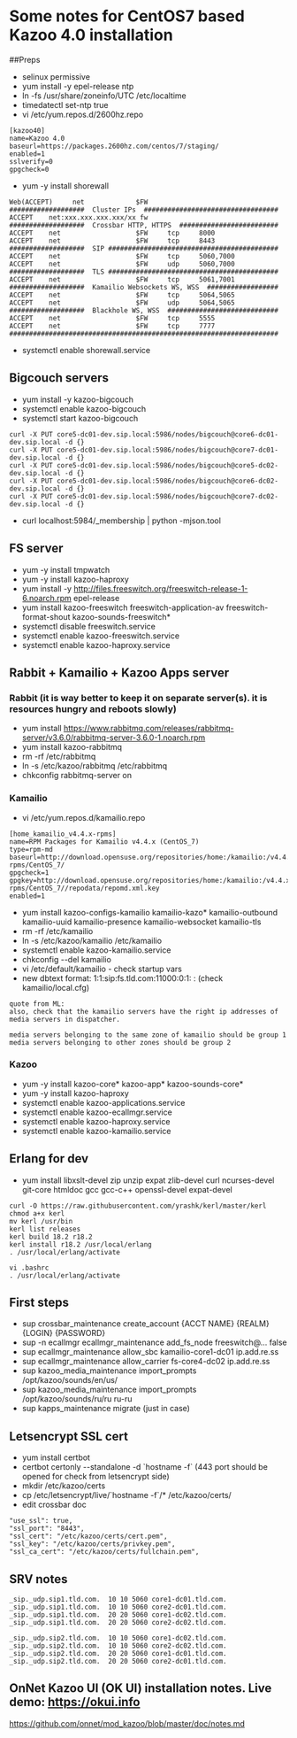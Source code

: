 # Some notes for CentOS7 based Kazoo 4.0 installation
##Preps
- selinux permissive
- yum install -y epel-release ntp
- ln -fs /usr/share/zoneinfo/UTC /etc/localtime
- timedatectl set-ntp true
- vi /etc/yum.repos.d/2600hz.repo
```
[kazoo40]
name=Kazoo 4.0
baseurl=https://packages.2600hz.com/centos/7/staging/
enabled=1
sslverify=0
gpgcheck=0
```
- yum -y install shorewall
```
Web(ACCEPT)     net             $FW
###################  Cluster IPs  ##################################
ACCEPT    net:xxx.xxx.xxx.xxx/xx fw
###################  Crossbar HTTP, HTTPS  #########################
ACCEPT    net                   $FW     tcp     8000
ACCEPT    net                   $FW     tcp     8443
###################  SIP ###########################################
ACCEPT    net                   $FW     tcp     5060,7000
ACCEPT    net                   $FW     udp     5060,7000
###################  TLS ###########################################
ACCEPT    net                   $FW     tcp     5061,7001
###################  Kamailio Websockets WS, WSS  ##################
ACCEPT    net                   $FW     tcp     5064,5065
ACCEPT    net                   $FW     udp     5064,5065
###################  Blackhole WS, WSS  ############################
ACCEPT    net                   $FW     tcp     5555
ACCEPT    net                   $FW     tcp     7777
####################################################################
```
- systemctl enable shorewall.service


## Bigcouch servers
- yum install -y kazoo-bigcouch
- systemctl enable kazoo-bigcouch
- systemctl start kazoo-bigcouch
```
curl -X PUT core5-dc01-dev.sip.local:5986/nodes/bigcouch@core6-dc01-dev.sip.local -d {}
curl -X PUT core5-dc01-dev.sip.local:5986/nodes/bigcouch@core7-dc01-dev.sip.local -d {}
curl -X PUT core5-dc01-dev.sip.local:5986/nodes/bigcouch@core5-dc02-dev.sip.local -d {}
curl -X PUT core5-dc01-dev.sip.local:5986/nodes/bigcouch@core6-dc02-dev.sip.local -d {}
curl -X PUT core5-dc01-dev.sip.local:5986/nodes/bigcouch@core7-dc02-dev.sip.local -d {}
```
- curl localhost:5984/_membership | python -mjson.tool

## FS server
- yum -y install tmpwatch
- yum -y install kazoo-haproxy
- yum install -y http://files.freeswitch.org/freeswitch-release-1-6.noarch.rpm epel-release
- yum install kazoo-freeswitch freeswitch-application-av freeswitch-format-shout kazoo-sounds-freeswitch*
- systemctl disable freeswitch.service
- systemctl enable kazoo-freeswitch.service
- systemctl enable kazoo-haproxy.service

## Rabbit + Kamailio + Kazoo Apps server

### Rabbit (it is way better to keep it on separate server(s). it is resources hungry and reboots slowly)
- yum install https://www.rabbitmq.com/releases/rabbitmq-server/v3.6.0/rabbitmq-server-3.6.0-1.noarch.rpm
- yum install kazoo-rabbitmq
- rm -rf /etc/rabbitmq
- ln -s /etc/kazoo/rabbitmq /etc/rabbitmq
- chkconfig rabbitmq-server on

### Kamailio
- vi /etc/yum.repos.d/kamailio.repo
```
[home_kamailio_v4.4.x-rpms]
name=RPM Packages for Kamailio v4.4.x (CentOS_7)
type=rpm-md
baseurl=http://download.opensuse.org/repositories/home:/kamailio:/v4.4.x-rpms/CentOS_7/
gpgcheck=1
gpgkey=http://download.opensuse.org/repositories/home:/kamailio:/v4.4.x-rpms/CentOS_7//repodata/repomd.xml.key
enabled=1
```
- yum install kazoo-configs-kamailio kamailio-kazo* kamailio-outbound kamailio-uuid kamailio-presence kamailio-websocket kamailio-tls
- rm -rf /etc/kamailio
- ln -s /etc/kazoo/kamailio /etc/kamailio
- systemctl enable kazoo-kamailio.service
- chkconfig --del kamailio
- vi /etc/default/kamailio - check startup vars
- new dbtext format: 1:1:sip\:fs.tld.com\:11000:0:1: : (check kamailio/local.cfg)
```
quote from ML:
also, check that the kamailio servers have the right ip addresses of media servers in dispatcher.

media servers belonging to the same zone of kamailio should be group 1
media servers belonging to other zones should be group 2
```

### Kazoo
- yum -y install kazoo-core* kazoo-app* kazoo-sounds-core*
- yum -y install kazoo-haproxy
- systemctl enable kazoo-applications.service
- systemctl enable kazoo-ecallmgr.service
- systemctl enable kazoo-haproxy.service
- systemctl enable kazoo-kamailio.service

## Erlang for dev
- yum install libxslt-devel zip unzip expat zlib-devel curl ncurses-devel git-core htmldoc gcc gcc-c++ openssl-devel expat-devel
```
curl -O https://raw.githubusercontent.com/yrashk/kerl/master/kerl
chmod a+x kerl
mv kerl /usr/bin
kerl list releases
kerl build 18.2 r18.2
kerl install r18.2 /usr/local/erlang
. /usr/local/erlang/activate

vi .bashrc
. /usr/local/erlang/activate
```

## First steps

- sup crossbar_maintenance create_account {ACCT NAME} {REALM} {LOGIN} {PASSWORD}
- sup -n ecallmgr ecallmgr_maintenance add_fs_node freeswitch@... false
- sup ecallmgr_maintenance allow_sbc kamailio-core1-dc01 ip.add.re.ss
- sup ecallmgr_maintenance allow_carrier fs-core4-dc02 ip.add.re.ss
- sup kazoo_media_maintenance import_prompts /opt/kazoo/sounds/en/us/
- sup kazoo_media_maintenance import_prompts /opt/kazoo/sounds/ru/ru ru-ru
- sup kapps_maintenance migrate (just in case)

## Letsencrypt SSL cert
- yum install certbot
- certbot certonly --standalone -d \`hostname -f\` (443 port should be opened for check from letsencrypt side)
- mkdir /etc/kazoo/certs
- cp /etc/letsencrypt/live/\`hostname -f\`/* /etc/kazoo/certs/
- edit crossbar doc
```
"use_ssl": true,
"ssl_port": "8443",
"ssl_cert": "/etc/kazoo/certs/cert.pem",
"ssl_key": "/etc/kazoo/certs/privkey.pem",
"ssl_ca_cert": "/etc/kazoo/certs/fullchain.pem",
```

## SRV notes
```
_sip._udp.sip1.tld.com.  10 10 5060 core1-dc01.tld.com.
_sip._udp.sip1.tld.com.  10 10 5060 core2-dc01.tld.com.
_sip._udp.sip1.tld.com.  20 20 5060 core1-dc02.tld.com.
_sip._udp.sip1.tld.com.  20 20 5060 core2-dc02.tld.com.

_sip._udp.sip2.tld.com.  10 10 5060 core1-dc02.tld.com.
_sip._udp.sip2.tld.com.  10 10 5060 core2-dc02.tld.com.
_sip._udp.sip2.tld.com.  20 20 5060 core1-dc01.tld.com.
_sip._udp.sip2.tld.com.  20 20 5060 core2-dc01.tld.com.
```
## OnNet Kazoo UI (OK UI) installation notes. Live demo: https://okui.info
https://github.com/onnet/mod_kazoo/blob/master/doc/notes.md
